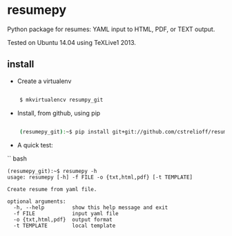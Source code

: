 resumepy
========

Python package for resumes: YAML input to HTML, PDF, or TEXT output.

Tested on Ubuntu 14.04 using TeXLive1 2013.

install
-------

* Create a virtualenv

``` bash

    $ mkvirtualencv resumpy_git

```

* Install, from github, using pip

``` bash

    (resumepy_git):~$ pip install git+git://github.com/cstrelioff/resumepy

```

* A quick test:

`` bash

    (resumepy_git):~$ resumepy -h
    usage: resumepy [-h] -f FILE -o {txt,html,pdf} [-t TEMPLATE]
    
    Create resume from yaml file.
    
    optional arguments:
      -h, --help         show this help message and exit
      -f FILE            input yaml file
      -o {txt,html,pdf}  output format
      -t TEMPLATE        local template

```

